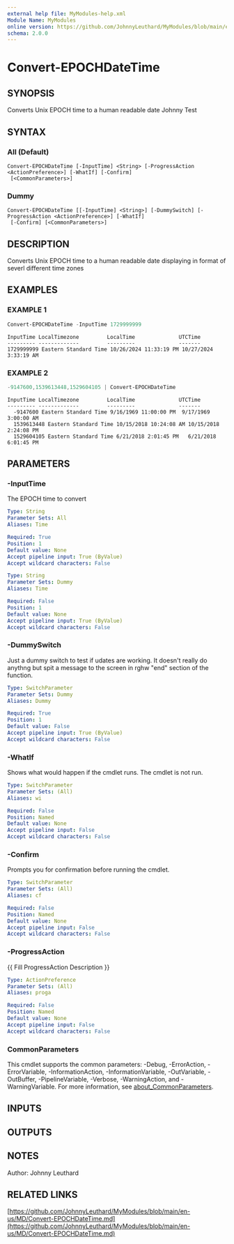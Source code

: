 ```yaml
---
external help file: MyModules-help.xml
Module Name: MyModules
online version: https://github.com/JohnnyLeuthard/MyModules/blob/main/en-us/MD/Convert-EPOCHDateTime.md
schema: 2.0.0
---
```


# Convert-EPOCHDateTime


## SYNOPSIS
Converts Unix EPOCH time to a human readable date
Johnny Test

## SYNTAX

### All (Default)
```
Convert-EPOCHDateTime [-InputTime] <String> [-ProgressAction <ActionPreference>] [-WhatIf] [-Confirm]
 [<CommonParameters>]
```

### Dummy
```
Convert-EPOCHDateTime [[-InputTime] <String>] [-DummySwitch] [-ProgressAction <ActionPreference>] [-WhatIf]
 [-Confirm] [<CommonParameters>]
```

## DESCRIPTION
Converts Unix EPOCH time to a human readable date displaying in format of severl different time zones

## EXAMPLES

### EXAMPLE 1
```powershell
Convert-EPOCHDateTime -InputTime 1729999999
```

```
InputTime LocalTimezone         LocalTime              UTCTime
--------- -------------         ---------              -------
1729999999 Eastern Standard Time 10/26/2024 11:33:19 PM 10/27/2024 3:33:19 AM
```

### EXAMPLE 2
```powershell
-9147600,1539613448,1529604105 | Convert-EPOCHDateTime
```

```
InputTime LocalTimezone         LocalTime              UTCTime
--------- -------------         ---------              -------
  -9147600 Eastern Standard Time 9/16/1969 11:00:00 PM  9/17/1969 3:00:00 AM
  1539613448 Eastern Standard Time 10/15/2018 10:24:08 AM 10/15/2018 2:24:08 PM
  1529604105 Eastern Standard Time 6/21/2018 2:01:45 PM   6/21/2018 6:01:45 PM
```

## PARAMETERS

### -InputTime
The EPOCH time to convert

```yaml
Type: String
Parameter Sets: All
Aliases: Time

Required: True
Position: 1
Default value: None
Accept pipeline input: True (ByValue)
Accept wildcard characters: False
```

```yaml
Type: String
Parameter Sets: Dummy
Aliases: Time

Required: False
Position: 1
Default value: None
Accept pipeline input: True (ByValue)
Accept wildcard characters: False
```

### -DummySwitch
Just a dummy switch to test if udates are working.
It doesn't really do anythng but spit a message to the screen in rghw "end" section of the function.

```yaml
Type: SwitchParameter
Parameter Sets: Dummy
Aliases: Dummy

Required: True
Position: 1
Default value: False
Accept pipeline input: True (ByValue)
Accept wildcard characters: False
```

### -WhatIf
Shows what would happen if the cmdlet runs.
The cmdlet is not run.

```yaml
Type: SwitchParameter
Parameter Sets: (All)
Aliases: wi

Required: False
Position: Named
Default value: None
Accept pipeline input: False
Accept wildcard characters: False
```

### -Confirm
Prompts you for confirmation before running the cmdlet.

```yaml
Type: SwitchParameter
Parameter Sets: (All)
Aliases: cf

Required: False
Position: Named
Default value: None
Accept pipeline input: False
Accept wildcard characters: False
```

### -ProgressAction
{{ Fill ProgressAction Description }}

```yaml
Type: ActionPreference
Parameter Sets: (All)
Aliases: proga

Required: False
Position: Named
Default value: None
Accept pipeline input: False
Accept wildcard characters: False
```

### CommonParameters
This cmdlet supports the common parameters: -Debug, -ErrorAction, -ErrorVariable, -InformationAction, -InformationVariable, -OutVariable, -OutBuffer, -PipelineVariable, -Verbose, -WarningAction, and -WarningVariable. For more information, see [about_CommonParameters](http://go.microsoft.com/fwlink/?LinkID=113216).

## INPUTS

## OUTPUTS

## NOTES
Author: Johnny Leuthard

## RELATED LINKS

[https://github.com/JohnnyLeuthard/MyModules/blob/main/en-us/MD/Convert-EPOCHDateTime.md](https://github.com/JohnnyLeuthard/MyModules/blob/main/en-us/MD/Convert-EPOCHDateTime.md)

